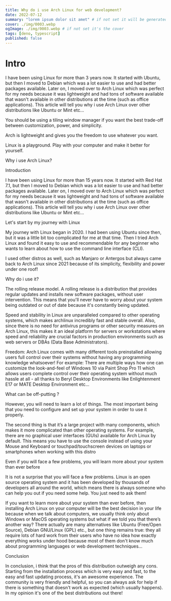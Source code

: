 ```yaml
---
title: Why do i use Arch Linux for web development?
date: 2022-07-12
summary: "lorem ipsum dolor sit amet" # if not set it will be generated from the content
cover: ./img/0003.webp
ogImage: ./img/0003.webp # if not set it's the cover
tags: [deno, typescript]
published: false
---
```


# Intro

I have been using Linux for more than 3 years now. It started with Ubuntu, but then I moved to Debian which was a lot easier to use and had better packages available. Later on, I moved over to Arch Linux which was perfect for my needs because it was lightweight and had tons of software available that wasn't available in other distributions at the time (such as office applications). This article will tell you why i use Arch Linux over other distributions like Ubuntu or Mint etc...

You should be using a tiling window manager if you want the best trade-off between customization, power, and simplicity.

Arch is lightweight and gives you the freedom to use whatever you want.

Linux is a playground. Play with your computer and make it better for yourself.

Why i use Arch Linux?

Introduction

I have been using Linux for more than 15 years now. It started with Red Hat 7.1, but then I moved to Debian which was a lot easier to use and had better packages available. Later on, I moved over to Arch Linux which was perfect for my needs because it was lightweight and had tons of software available that wasn't available in other distributions at the time (such as office applications). This article will tell you why i use Arch Linux over other distributions like Ubuntu or Mint etc...

Let's start by my journey with Linux

My journey with Linux began in 2020. I had been using Ubuntu since then, but it was a little bit too complicated for me at that time. Then I tried Arch Linux and found it easy to use and recommendable for any beginner who wants to learn about how to use the command line interface (CLI).

I used other distros as well, such as Manjaro or Antergos but always came back to Arch Linux since 2021 because of its simplicity, flexibility and power under one roof!

Why do i use it?

The rolling release model. A rolling release is a distribution that provides regular updates and installs new software packages, without user intervention. This means that you'll never have to worry about your system being outdated or out of date because it's constantly being updated.

Speed and stability in Linux are unparalleled compared to other operating systems, which makes archlinux incredibly fast and stable overall. Also, since there is no need for antivirus programs or other security measures on Arch Linux, this makes it an ideal platform for servers or workstations where speed and reliability are crucial factors in production environments such as web servers or DBAs (Data Base Administrators).

Freedom: Arch Linux comes with many different tools preinstalled allowing users full control over their systems without having any programming knowledge whatsoever! For example: There are multiple ways how one can customize the look-and-feel of Windows 10 via Paint Shop Pro 11 which allows users complete control over their operating system without much hassle at all - all thanks to Beryl Desktop Environments like Enlightenment E17 or MATE Desktop Environment etc...

What can be off-putting ?

However, you will need to learn a lot of things. The most important being that you need to configure and set up your system in order to use it properly.

The second thing is that it’s a large project with many components, which makes it more complicated than other operating systems. For example, there are no graphical user interfaces (GUIs) available for Arch Linux by default. This means you have to use the console instead of using your Mouse and Keyboard or touchpad/touchscreen devices on laptops or smartphones when working with this distro

Even if you will face a few problems, you will learn more about your system than ever before

It is not a surprise that you will face a few problems. Linux is an open source operating system and it has been developed by thousands of developers all around the world, which means there is always someone who can help you out if you need some help. You just need to ask them!

If you want to learn more about your system than ever before, then installing Arch Linux on your computer will be the best decision in your life because when we talk about computers, we usually think only about Windows or MacOS operating systems but what if we told you that there’s another way? There actually are many alternatives like Ubuntu (Free/Open Source), Debian GNU/Linux (GPL) etc., but one thing remains true: they all require lots of hard work from their users who have no idea how exactly everything works under hood because most of them don't know much about programming languages or web development techniques...

Conclusion

In conclusion, i think that the pros of this distribution outweigh any cons. Starting from the installation process which is very easy and fast, to the easy and fast updating process, it's an awesome experience. The community is very friendly and helpful, so you can always ask for help if there is something that doesn't work as expected (which usually happens). In my opinion it's one of the best distributions out there!
